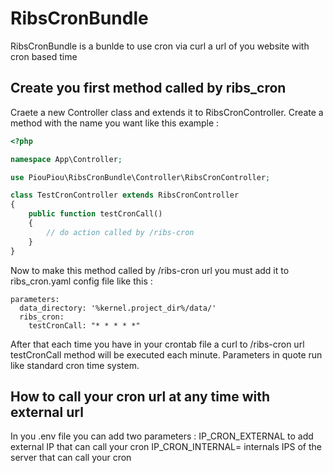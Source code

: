 # RibsCronBundle
RibsCronBundle is a bunlde to use cron via curl a url of you website with cron based time

## Create you first method called by ribs_cron

Craete a new Controller class and extends it to RibsCronController.
Create a method with the name you want like this example : 
```PHP
<?php

namespace App\Controller;

use PiouPiou\RibsCronBundle\Controller\RibsCronController;

class TestCronController extends RibsCronController
{
    public function testCronCall()
    {
        // do action called by /ribs-cron
    }
}
```

Now to make this method called by /ribs-cron url you must add it to ribs_cron.yaml config file like this : 
```YML
parameters:
  data_directory: '%kernel.project_dir%/data/'
  ribs_cron:
    testCronCall: "* * * * *"
```

After that each time you have in your crontab file a curl to /ribs-cron url testCronCall method will be executed each minute.
Parameters in quote run like standard cron time system.

 ## How to call your cron url at any time with external url
 
 In you .env file you can add two parameters : 
IP_CRON_EXTERNAL to add external IP that can call your cron
IP_CRON_INTERNAL= internals IPS of the server that can call your cron
